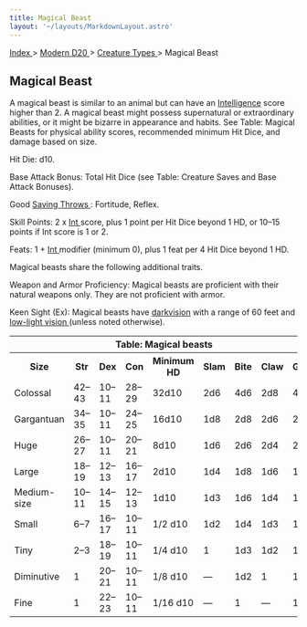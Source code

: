 ```yaml
---
title: Magical Beast
layout: '~/layouts/MarkdownLayout.astro'
---
```


[ Index ](/) > [ Modern D20 ](/modern.d20.srd) > [ Creature Types ](/modern.d20.srd/creature.types) > Magical Beast

##  Magical Beast

A magical beast is similar to an animal but can have an [ Intelligence](/modern.d20.srd/basics/ability.scores) score higher than 2. A magical beast
might possess supernatural or extraordinary abilities, or it might be bizarre
in appearance and habits. See Table: Magical Beasts for physical ability
scores, recommended minimum Hit Dice, and damage based on size.

Hit Die: d10.

Base Attack Bonus: Total Hit Dice (see Table: Creature Saves and Base Attack
Bonuses).

Good [ Saving Throws ](/modern.d20.srd/basics/saving.throws) : Fortitude,
Reflex.

Skill Points: 2 x [ Int ](/modern.d20.srd/basics/ability.scores) score, plus 1
point per Hit Dice beyond 1 HD, or 10–15 points if Int score is 1 or 2.

Feats: 1 + [ Int ](/modern.d20.srd/basics/ability.scores) modifier (minimum
0), plus 1 feat per 4 Hit Dice beyond 1 HD.

Magical beasts share the following additional traits.

Weapon and Armor Proficiency: Magical beasts are proficient with their natural
weapons only. They are not proficient with armor.

Keen Sight (Ex): Magical beasts have [ darkvision](/modern.d20.srd/special.abilities/darkvision) with a range of 60 feet and [low-light vision ](/modern.d20.srd/special.abilities/low.light.vision) (unless
noted otherwise).


<table> <th colspan="9"> Table: Magical beasts </th> <tr> <th> Size </th> <th> Str </th> <th> Dex </th> <th> Con </th> <th> Minimum HD </th> <th> Slam </th> <th> Bite </th> <th> Claw </th> <th> Gore </th> </tr> <tr> <td> Colossal </td> <td> 42–43 </td> <td> 10–11 </td> <td> 28–29 </td> <td> 32d10 </td> <td> 2d6 </td> <td> 4d6 </td> <td> 2d8 </td> <td> 4d6 </td> </tr> <tr class="shaded"> <td> Gargantuan </td> <td> 34–35 </td> <td> 10–11 </td> <td> 24–25 </td> <td> 16d10 </td> <td> 1d8 </td> <td> 2d8 </td> <td> 2d6 </td> <td> 2d8 </td> </tr> <tr> <td> Huge </td> <td> 26–27 </td> <td> 10–11 </td> <td> 20–21 </td> <td> 8d10 </td> <td> 1d6 </td> <td> 2d6 </td> <td> 2d4 </td> <td> 2d6 </td> </tr> <tr class="shaded"> <td> Large </td> <td> 18–19 </td> <td> 12–13 </td> <td> 16–17 </td> <td> 2d10 </td> <td> 1d4 </td> <td> 1d8 </td> <td> 1d6 </td> <td> 1d8 </td> </tr> <tr> <td> Medium-size </td> <td> 10–11 </td> <td> 14–15 </td> <td> 12–13 </td> <td> 1d10 </td> <td> 1d3 </td> <td> 1d6 </td> <td> 1d4 </td> <td> 1d6 </td> </tr> <tr class="shaded"> <td> Small </td> <td> 6–7 </td> <td> 16–17 </td> <td> 10–11 </td> <td> 1/2 d10 </td> <td> 1d2 </td> <td> 1d4 </td> <td> 1d3 </td> <td> 1d4 </td> </tr> <tr> <td> Tiny </td> <td> 2–3 </td> <td> 18–19 </td> <td> 10–11 </td> <td> 1/4 d10 </td> <td> 1 </td> <td> 1d3 </td> <td> 1d2 </td> <td> 1d3 </td> </tr> <tr class="shaded"> <td> Diminutive </td> <td> 1 </td> <td> 20–21 </td> <td> 10–11 </td> <td> 1/8 d10 </td> <td> — </td> <td> 1d2 </td> <td> 1 </td> <td> 1d2 </td> </tr> <tr> <td> Fine </td> <td> 1 </td> <td> 22–23 </td> <td> 10–11 </td> <td> 1/16 d10 </td> <td> — </td> <td> 1 </td> <td> — </td> <td> 1 </td> </tr> </table>


